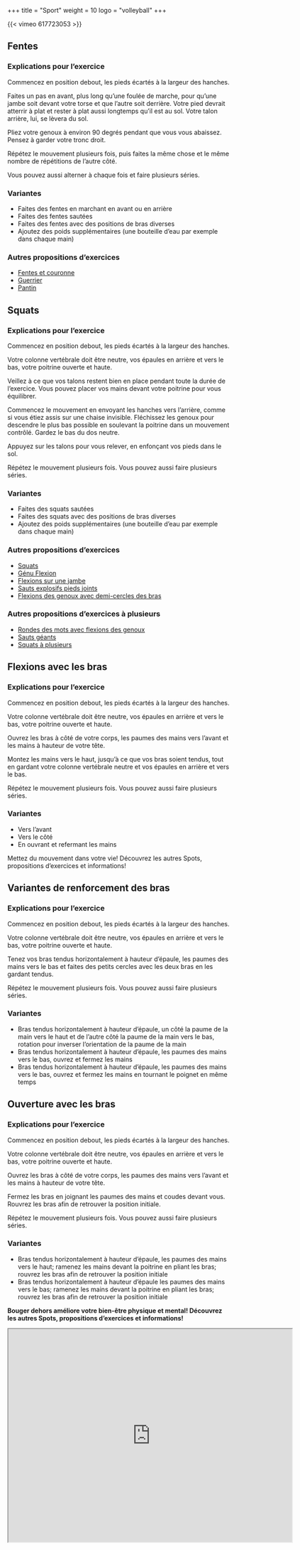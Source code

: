 +++
title = "Sport"
weight = 10
logo = "volleyball"
+++

{{< vimeo 617723053 >}}


## Fentes

### Explications pour l’exercice

Commencez en position debout, les pieds écartés à la largeur des hanches.

Faites un pas en avant, plus long qu’une foulée de marche, pour qu’une jambe soit devant votre torse et que l’autre soit derrière. Votre pied devrait atterrir à plat et rester à plat aussi longtemps qu’il est au sol. Votre talon arrière, lui, se lèvera du sol.

Pliez votre genoux à environ 90 degrés pendant que vous vous abaissez. Pensez à garder votre tronc droit.

Répétez le mouvement plusieurs fois, puis faites la même chose et le même nombre de répétitions de l’autre côté.

Vous pouvez aussi alterner à chaque fois et faire plusieurs séries.

### Variantes

- Faites des fentes en marchant en avant ou en arrière
- Faites des fentes sautées
- Faites des fentes avec des positions de bras diverses
- Ajoutez des poids supplémentaires (une bouteille d’eau par exemple dans chaque main)

### Autres propositions d’exercices

- [Fentes et couronne](https://www.schulebewegt.ch/fr/aufgaben/fentesaveccouronne)
- [Guerrier](https://www.schulebewegt.ch/fr/suche/Guerrier)
- [Pantin](https://www.schulebewegt.ch/fr/aufgaben/Pantin)

## Squats

### Explications pour l’exercice

Commencez en position debout, les pieds écartés à la largeur des hanches.

Votre colonne vertébrale doit être neutre, vos épaules en arrière et vers le bas, votre poitrine ouverte et haute. 

Veillez à ce que vos talons restent bien en place pendant toute la durée de l’exercice. Vous pouvez placer vos mains devant votre poitrine pour vous équilibrer.

Commencez le mouvement en envoyant les hanches vers l’arrière, comme si vous étiez assis sur une chaise invisible. Fléchissez les genoux pour descendre le plus bas possible en soulevant la poitrine dans un mouvement contrôlé. 
Gardez le bas du dos neutre.

Appuyez sur les talons pour vous relever, en enfonçant vos pieds dans le sol.

Répétez le mouvement plusieurs fois. Vous pouvez aussi faire plusieurs séries.

### Variantes

- Faites des squats sautées
- Faites des squats avec des positions de bras diverses
- Ajoutez des poids supplémentaires (une bouteille d’eau par exemple dans chaque main)

### Autres propositions d’exercices

- [Squats](https://www.schulebewegt.ch/fr/suche/Guerrier)
- [Génu Flexion](https://www.schulebewegt.ch/fr/suche/Genuflexion)
- [Flexions sur une jambe](https://www.mobilesport.ch/aktuell/renforcement-musculaire-jambes-et-fessiers-flechir-la-jambe-dappui-en-position-debout/)
- [Sauts explosifs pieds joints](https://www.mobilesport.ch/athletisme/force-sauter/)
- [Flexions des genoux avec demi-cercles des bras](https://www.mobilesport.ch/aktuell/entrainement-avec-le-medecine-ball-jambes-et-fessiers-flexion-des-genoux-avec-demi-cercle-de-bras/)

### Autres propositions d’exercices à plusieurs

- [Rondes des mots avec flexions des genoux](https://www.schulebewegt.ch/fr/suche/ronde_des_mots)
- [Sauts géants](https://www.schulebewegt.ch/fr/aufgaben/Saut_de_g%25C3%25A9ant)
- [Squats à plusieurs](https://www.mobilesport.ch/parkour-fr/parkour-concentrationequilibre-flexions-sur-la-barre/)

## Flexions avec les bras

### Explications pour l’exercice

Commencez en position debout, les pieds écartés à la largeur des hanches.

Votre colonne vertébrale doit être neutre, vos épaules en arrière et vers le bas, votre poitrine ouverte et haute.

Ouvrez les bras à côté de votre corps, les paumes des mains vers l’avant et les mains à hauteur de votre tête.

Montez les mains vers le haut, jusqu’à ce que vos bras soient tendus, tout en gardant votre colonne vertébrale neutre et vos épaules en arrière et vers le bas.

Répétez le mouvement plusieurs fois. Vous pouvez aussi faire plusieurs séries.

### Variantes

- Vers l’avant
- Vers le côté
- En ouvrant et refermant les mains

Mettez du mouvement dans votre vie! Découvrez les autres Spots, propositions d’exercices et informations!

## Variantes de renforcement des bras

### Explications pour l’exercice

Commencez en position debout, les pieds écartés à la largeur des hanches.

Votre colonne vertébrale doit être neutre, vos épaules en arrière et vers le bas, votre poitrine ouverte et haute.

Tenez vos bras tendus horizontalement à hauteur d’épaule, les paumes des mains vers le bas et faites des petits cercles avec les deux bras en les gardant tendus.

Répétez le mouvement plusieurs fois. Vous pouvez aussi faire plusieurs séries.

### Variantes

- Bras tendus horizontalement à hauteur d’épaule, un côté la paume de la main vers le haut et de l’autre côté la paume de la main vers le bas, rotation pour inverser l’orientation de la paume de la main
- Bras tendus horizontalement à hauteur d’épaule, les paumes des mains vers le bas, ouvrez et fermez les mains
- Bras tendus horizontalement à hauteur d’épaule, les paumes des mains vers le bas, ouvrez et fermez les mains en tournant le poignet en même temps

## Ouverture avec les bras

### Explications pour l’exercice

Commencez en position debout, les pieds écartés à la largeur des hanches.

Votre colonne vertébrale doit être neutre, vos épaules en arrière et vers le bas, votre poitrine ouverte et haute.

Ouvrez les bras à côté de votre corps, les paumes des mains vers l’avant et les mains à hauteur de votre tête.

Fermez les bras en joignant les paumes des mains et coudes devant vous. Rouvrez les bras afin de retrouver la position initiale.

Répétez le mouvement plusieurs fois. Vous pouvez aussi faire plusieurs séries.

### Variantes

- Bras tendus horizontalement à hauteur d’épaule, les paumes des mains vers le haut; ramenez les mains devant la poitrine en pliant les bras; rouvrez les bras afin de retrouver la position initiale
- Bras tendus horizontalement à hauteur d’épaule les paumes des mains vers le bas; ramenez les mains devant la poitrine en pliant les bras; rouvrez les bras afin de retrouver la position initiale

**Bouger dehors améliore votre bien-être physique et mental! Découvrez les autres Spots, propositions d’exercices et informations!**

<iframe src="https://www.google.com/maps/d/embed?mid=1kiaz6lXCXIZeFgHnKRHjAHR-OJKiV2c&ehbc=2E312F" width="640" height="480"></iframe>